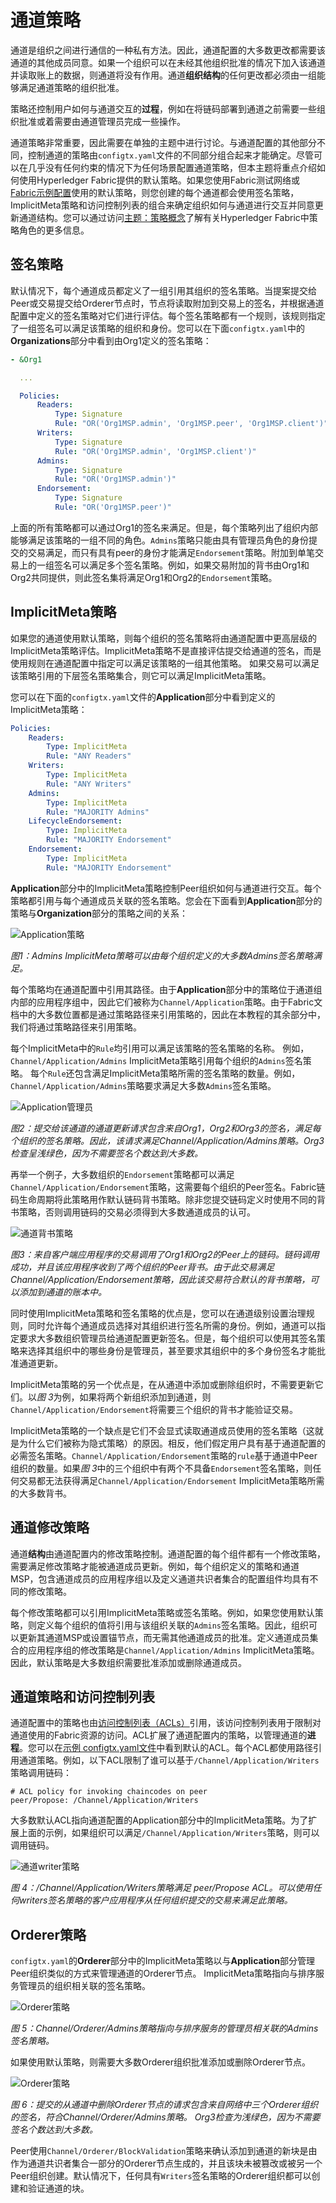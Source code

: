 # 通道策略

通道是组织之间进行通信的一种私有方法。因此，通道配置的大多数更改都需要该通道的其他成员同意。如果一个组织可以在未经其他组织批准的情况下加入该通道并读取账上的数据，则通道将没有作用。通道**组织结构**的任何更改都必须由一组能够满足通道策略的组织批准。

策略还控制用户如何与通道交互的**过程**，例如在将链码部署到通道之前需要一些组织批准或着需要由通道管理员完成一些操作。

通道策略非常重要，因此需要在单独的主题中进行讨论。与通道配置的其他部分不同，控制通道的策略由`configtx.yaml`文件的不同部分组合起来才能确定。尽管可以在几乎没有任何约束的情况下为任何场景配置通道策略，但本主题将重点介绍如何使用Hyperledger Fabric提供的默认策略。如果您使用Fabric测试网络或[Fabric示例配置](https://github.com/hyperledger/fabric/blob/{BRANCH}/sampleconfig/configtx.yaml)使用的默认策略，则您创建的每个通道都会使用签名策略，ImplicitMeta策略和访问控制列表的组合来确定组织如何与通道进行交互并同意更新通道结构。您可以通过访问[主题：策略概念](../policies.html)了解有关Hyperledger Fabric中策略角色的更多信息。

## 签名策略

默认情况下，每个通道成员都定义了一组引用其组织的签名策略。当提案提交给Peer或交易提交给Orderer节点时，节点将读取附加到交易上的签名，并根据通道配置中定义的签名策略对它们进行评估。每个签名策略都有一个规则，该规则指定了一组签名可以满足该策略的组织和身份。您可以在下面`configtx.yaml`中的**Organizations**部分中看到由Org1定义的签名策略：
```yaml
- &Org1

  ...

  Policies:
      Readers:
          Type: Signature
          Rule: "OR('Org1MSP.admin', 'Org1MSP.peer', 'Org1MSP.client')"
      Writers:
          Type: Signature
          Rule: "OR('Org1MSP.admin', 'Org1MSP.client')"
      Admins:
          Type: Signature
          Rule: "OR('Org1MSP.admin')"
      Endorsement:
          Type: Signature
          Rule: "OR('Org1MSP.peer')"
```

上面的所有策略都可以通过Org1的签名来满足。但是，每个策略列出了组织内部能够满足该策略的一组不同的角色。`Admins`策略只能由具有管理员角色的身份提交的交易满足，而只有具有peer的身份才能满足`Endorsement`策略。附加到单笔交易上的一组签名可以满足多个签名策略。例如，如果交易附加的背书由Org1和Org2共同提供，则此签名集将满足Org1和Org2的`Endorsement`策略。

## ImplicitMeta策略

如果您的通道使用默认策略，则每个组织的签名策略将由通道配置中更高层级的ImplicitMeta策略评估。ImplicitMeta策略不是直接评估提交给通道的签名，而是使用规则在通道配置中指定可以满足该策略的一组其他策略。 如果交易可以满足该策略引用的下层签名策略集合，则它可以满足ImplicitMeta策略。

您可以在下面的`configtx.yaml`文件的**Application**部分中看到定义的ImplicitMeta策略：
```yaml
Policies:
    Readers:
        Type: ImplicitMeta
        Rule: "ANY Readers"
    Writers:
        Type: ImplicitMeta
        Rule: "ANY Writers"
    Admins:
        Type: ImplicitMeta
        Rule: "MAJORITY Admins"
    LifecycleEndorsement:
        Type: ImplicitMeta
        Rule: "MAJORITY Endorsement"
    Endorsement:
        Type: ImplicitMeta
        Rule: "MAJORITY Endorsement"
```

**Application**部分中的ImplicitMeta策略控制Peer组织如何与通道进行交互。每个策略都引用与每个通道成员关联的签名策略。您会在下面看到**Application**部分的策略与**Organization**部分的策略之间的关系：

  ![Application策略](application-policies.png)  

*图1：Admins ImplicitMeta策略可以由每个组织定义的大多数Admins签名策略满足。*

每个策略均在通道配置中引用其路径。由于**Application**部分中的策略位于通道组内部的应用程序组中，因此它们被称为`Channel/Application`策略。由于Fabric文档中的大多数位置都是通过策略路径来引用策略的，因此在本教程的其余部分中，我们将通过策略路径来引用策略。

每个ImplicitMeta中的`Rule`均引用可以满足该策略的签名策略的名称。 例如，`Channel/Application/Admins` ImplicitMeta策略引用每个组织的`Admins`签名策略。 每个`Rule`还包含满足ImplicitMeta策略所需的签名策略的数量。例如，`Channel/Application/Admins`策略要求满足大多数`Admins`签名策略。

  ![Application管理员](application-admins.png)  

*图2：提交给该通道的通道更新请求包含来自Org1，Org2和Org3的签名，满足每个组织的签名策略。因此，该请求满足Channel/Application/Admins策略。Org3检查呈浅绿色，因为不需要签名个数达到大多数。*

再举一个例子，大多数组织的`Endorsement`策略都可以满足`Channel/Application/Endorsement`策略，这需要每个组织的Peer签名。Fabric链码生命周期将此策略用作默认链码背书策略。除非您提交链码定义时使用不同的背书策略，否则调用链码的交易必须得到大多数通道成员的认可。

  ![通道背书策略](application-endorsement.png)  

*图3：来自客户端应用程序的交易调用了Org1和Org2的Peer上的链码。链码调用成功，并且该应用程序收到了两个组织的Peer背书。由于此交易满足Channel/Application/Endorsement策略，因此该交易符合默认的背书策略，可以添加到通道的账本中。*

同时使用ImplicitMeta策略和签名策略的优点是，您可以在通道级别设置治理规则，同时允许每个通道成员选择对其组织进行签名所需的身份。例如，通道可以指定要求大多数组织管理员给通道配置更新签名。但是，每个组织可以使用其签名策略来选择其组织中的哪些身份是管理员，甚至要求其组织中的多个身份签名才能批准通道更新。

ImplicitMeta策略的另一个优点是，在从通道中添加或删除组织时，不需要更新它们。以*图 3*为例，如果将两个新组织添加到通道，则`Channel/Application/Endorsement`将需要三个组织的背书才能验证交易。

ImplicitMeta策略的一个缺点是它们不会显式读取通道成员使用的签名策略（这就是为什么它们被称为隐式策略）的原因。相反，他们假定用户具有基于通道配置的必需签名策略。`Channel/Application/Endorsement`策略的`rule`基于通道中Peer组织的数量。如果*图 3*中的三个组织中有两个不具备`Endorsement`签名策略，则任何交易都无法获得满足`Channel/Application/Endorsement` ImplicitMeta策略所需的大多数背书。

## 通道修改策略

通道**结构**由通道配置内的修改策略控制。通道配置的每个组件都有一个修改策略，需要满足修改策略才能被通道成员更新。例如，每个组织定义的策略和通道MSP，包含通道成员的应用程序组以及定义通道共识者集合的配置组件均具有不同的修改策略。

每个修改策略都可以引用ImplicitMeta策略或签名策略。例如，如果您使用默认策略，则定义每个组织的值将引用与该组织关联的`Admins`签名策略。因此，组织可以更新其通道MSP或设置锚节点，而无需其他通道成员的批准。定义通道成员集合的应用程序组的修改策略是`Channel/Application/Admins` ImplicitMeta策略。因此，默认策略是大多数组织需要批准添加或删除通道成员。

## 通道策略和访问控制列表

通道配置中的策略也由[访问控制列表（ACLs）](../access_control.html)引用，该访问控制列表用于限制对通道使用的Fabric资源的访问。ACL扩展了通道配置内的策略，以管理通道的**进程**。您可以在[示例 configtx.yaml文件](http://github.com/hyperledger/fabric/blob/{BRANCH}/sampleconfig/configtx.yaml)中看到默认的ACL。每个ACL都使用路径引用通道策略。例如，以下ACL限制了谁可以基于`/Channel/Application/Writers`策略调用链码：
```
# ACL policy for invoking chaincodes on peer
peer/Propose: /Channel/Application/Writers
```

大多数默认ACL指向通道配置的Application部分中的ImplicitMeta策略。为了扩展上面的示例，如果组织可以满足`/Channel/Application/Writers`策略，则可以调用链码。

  ![通道writer策略](application-writers.png)  

*图 4：/Channel/Application/Writers策略满足 peer/Propose ACL。可以使用任何writers签名策略的客户应用程序从任何组织提交的交易来满足此策略。*

## Orderer策略

`configtx.yaml`的**Orderer**部分中的ImplicitMeta策略以与**Application**部分管理Peer组织类似的方式来管理通道的Orderer节点。 ImplicitMeta策略指向与排序服务管理员的组织相关联的签名策略。

  ![Orderer策略](orderer-policies.png)  

*图 5：Channel/Orderer/Admins策略指向与排序服务的管理员相关联的Admins签名策略。*

如果使用默认策略，则需要大多数Orderer组织批准添加或删除Orderer节点。

  ![Orderer策略](orderer-admins.png)  

*图 6：提交的从通道中删除Orderer节点的请求包含来自网络中三个Orderer组织的签名，符合Channel/Orderer/Admins策略。 Org3检查为浅绿色，因为不需要签名个数达到大多数。*

Peer使用`Channel/Orderer/BlockValidation`策略来确认添加到通道的新块是由作为通道共识者集合一部分的Orderer节点生成的，并且该块未被篡改或被另一个Peer组织创建。默认情况下，任何具有`Writers`签名策略的Orderer组织都可以创建和验证通道的块。

<!--- Licensed under Creative Commons Attribution 4.0 International License
https://creativecommons.org/licenses/by/4.0/ -->
